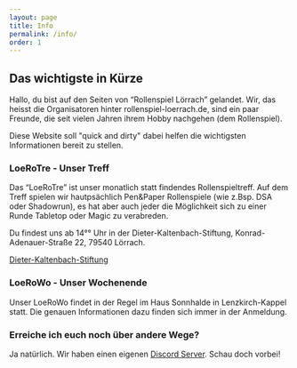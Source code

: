 ```yaml
---
layout: page
title: Info
permalink: /info/
order: 1
---
```

## Das wichtigste in Kürze ##
Hallo, du bist auf den Seiten von “Rollenspiel Lörrach” gelandet. Wir, das heisst die Organisatoren hinter rollenspiel-loerrach.de, sind ein paar Freunde, die seit vielen Jahren ihrem Hobby nachgehen (dem Rollenspiel).

Diese Website soll "quick and dirty" dabei helfen die wichtigsten Informationen bereit zu stellen. 

### LoeRoTre - Unser Treff ###

Das “LoeRoTre” ist unser monatlich statt findendes Rollenspieltreff. Auf dem Treff spielen wir hautpsächlich Pen&Paper Rollenspiele (wie z.Bsp. DSA oder Shadowrun), es hat aber auch jeder die Möglichkeit sich zu einer Runde Tabletop oder Magic zu verabreden.

Du findest uns ab 14°° Uhr in der Dieter-Kaltenbach-Stiftung, Konrad-Adenauer-Straße 22, 79540 Lörrach.

<a href="https://www.openstreetmap.org/?mlat=47.59693&amp;mlon=7.66204#map=18/47.59693/7.66204&amp;layers=N" target="_blank">Dieter-Kaltenbach-Stiftung</a>

### LoeRoWo - Unser Wochenende ###

Unser LoeRoWo findet in der Regel im Haus Sonnhalde in Lenzkirch-Kappel statt. Die genauen Informationen dazu finden sich immer in der Anmeldung.

### Erreiche ich euch noch über andere Wege? ##

Ja natürlich. Wir haben einen eigenen <a href="https://discord.gg/JDf9mJH" target="_blank">Discord Server</a>. Schau doch vorbei!
